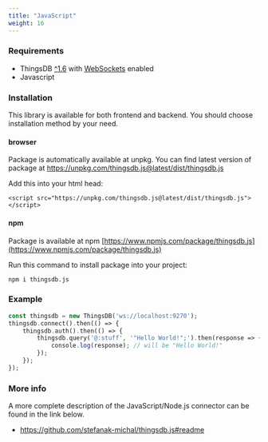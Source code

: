 ```yaml
---
title: "JavaScript"
weight: 16
---
```


### Requirements

- ThingsDB [^1.6](https://github.com/thingsdb/ThingsDB/releases/) with [WebSockets](../websocket) enabled
- Javascript

### Installation

This library is available for both frontend and backend. You should choose installation method by your need.

#### browser
Package is automatically available at unpkg. You can find latest version of package at https://unpkg.com/thingsdb.js@latest/dist/thingsdb.js

Add this into your html head:
```
<script src="https://unpkg.com/thingsdb.js@latest/dist/thingsdb.js"></script>
```

#### npm
Package is available at npm [https://www.npmjs.com/package/thingsdb.js](https://www.npmjs.com/package/thingsdb.js)

Run this command to install package into your project:
```
npm i thingsdb.js
```

### Example

```php
const thingsdb = new ThingsDB('ws://localhost:9270');
thingsdb.connect().then(() => {
    thingsdb.auth().then(() => {
        thingsdb.query('@:stuff', '"Hello World!";').then(response => {
            console.log(response); // will be "Hello World!"
        });
    });
});
```

### More info

A more complete description of the JavaScript/Node.js connector can be found in the link below.

- https://github.com/stefanak-michal/thingsdb.js#readme
